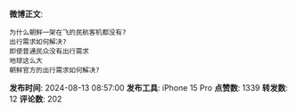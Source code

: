 **微博正文**: 
```
为什么朝鲜一架在飞的民航客机都没有?
出行需求如何解决?
即使普通民众没有出行需求
地球这么大
朝鲜官方的出行需求如何解决?
```
**发布时间**: 2024-08-13 08:57:00
**发布工具**: iPhone 15 Pro
**点赞数**: 1339
**转发数**: 12
**评论数**: 202
